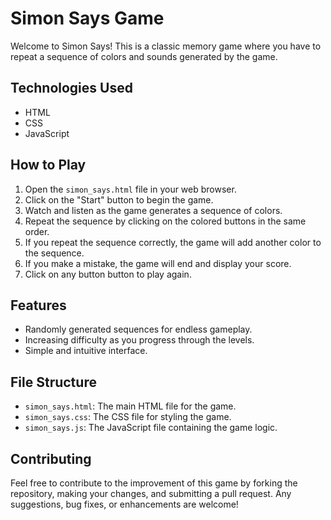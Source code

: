 # Simon Says Game

Welcome to Simon Says! This is a classic memory game where you have to repeat a sequence of colors and sounds generated by the game.

## Technologies Used
- HTML
- CSS
- JavaScript

## How to Play
1. Open the `simon_says.html` file in your web browser.
2. Click on the "Start" button to begin the game.
3. Watch and listen as the game generates a sequence of colors.
4. Repeat the sequence by clicking on the colored buttons in the same order.
5. If you repeat the sequence correctly, the game will add another color to the sequence.
6. If you make a mistake, the game will end and display your score.
7. Click on any button button to play again.

## Features
- Randomly generated sequences for endless gameplay.
- Increasing difficulty as you progress through the levels.
- Simple and intuitive interface.

## File Structure
- `simon_says.html`: The main HTML file for the game.
- `simon_says.css`: The CSS file for styling the game.
- `simon_says.js`: The JavaScript file containing the game logic.

## Contributing
Feel free to contribute to the improvement of this game by forking the repository, making your changes, and submitting a pull request. Any suggestions, bug fixes, or enhancements are welcome!
 
